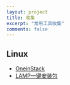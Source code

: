 ```yaml
---
layout: project
title: 收集
excerpt: "常用工具收集"
comments: false
---
```


## Linux
* [OneinStack](https://oneinstack.com/)
* [LAMP一键安装包](https://lamp.sh)